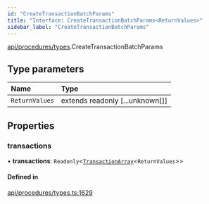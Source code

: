 ```yaml
---
id: "CreateTransactionBatchParams"
title: "Interface: CreateTransactionBatchParams<ReturnValues>"
sidebar_label: "CreateTransactionBatchParams"
---
```


[api/procedures/types](../../../../../modules/API/Procedures/Types/Types.md).CreateTransactionBatchParams

## Type parameters

| Name | Type |
| :------ | :------ |
| `ReturnValues` | extends readonly [...unknown[]] |

## Properties

### transactions

• **transactions**: `Readonly`\<[`TransactionArray`](../../../../../modules/API/Procedures/Types/Types.md#transactionarray)\<`ReturnValues`\>\>

#### Defined in

[api/procedures/types.ts:1629](https://github.com/PolymeshAssociation/polymesh-sdk/blob/c8da9dfce/src/api/procedures/types.ts#L1629)
